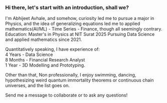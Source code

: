 ### Hi there, let's start with an introduction, shall we?
I'm Abhijeet Avhale, and somehow, curiosity led me to pursue a major in Physics, and the idea of generalizing equations led me to applied mathematics(AI/ML) - Time Series - Finance, though all seemingly contrary.\
Education: Master's in Physics at NIT Surat 2025
Pursuing Data Science and applied mathematics since 2021.

Quantitatively speaking, I have experience of: \
4 Years - Data Science \
8 Months - Financial Research Analyst \
1 Year - 3D Modelling and Prototyping. 


Other than that, Non professionally, I enjoy swimming, dancing, hypothesizing weird quantum immortality theorems or continuous chain universes, and the list goes on.

Send me a message to collaborate or to ask any questions!
